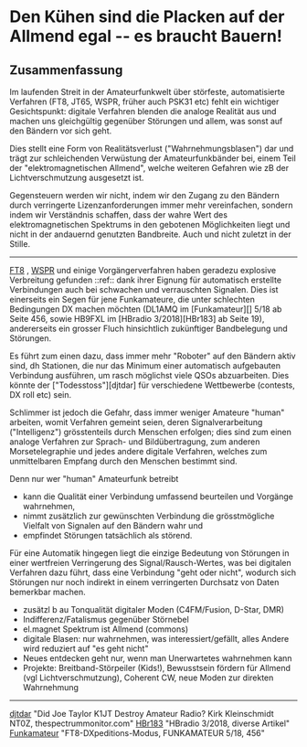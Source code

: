# Den Kühen sind die Placken auf der Allmend egal -- es braucht Bauern!

## Zusammenfassung

Im laufenden Streit in der Amateurfunkwelt
über störfeste, automatisierte Verfahren (FT8, JT65, WSPR, früher auch PSK31 etc)
fehlt ein wichtiger Gesichtspunkt:
digitale Verfahren blenden die analoge Realität aus und machen uns gleichgültig gegenüber Störungen
und allem, was sonst auf den Bändern vor sich geht.

Dies stellt eine Form von Realitätsverlust ("Wahrnehmungsblasen") dar und trägt zur schleichenden Verwüstung
der Amateurfunkbänder bei, einem Teil der "elektromagnetischen Allmend",
welche weiteren Gefahren wie zB der Lichtverschmutzung ausgesetzt ist.

Gegensteuern werden wir nicht, indem wir den Zugang zu den Bändern
durch verringerte Lizenzanforderungen immer mehr vereinfachen,
sondern indem wir Verständnis schaffen, dass der wahre Wert des
elektromagnetischen Spektrums in den gebotenen Möglichkeiten liegt
und nicht in der andauernd genutzten Bandbreite.
Auch und nicht zuletzt in der Stille.

---

[FT8][] , [WSPR][] und einige Vorgängerverfahren haben geradezu explosive Verbreitung gefunden ::ref::
dank ihrer Eignung für automatisch erstellte Verbindungen auch bei schwachen und verrauschten Signalen.
Dies ist einerseits ein Segen für jene Funkamateure, die unter schlechten Bedingungen DX machen möchten
(DL1AMQ im [Funkamateur][] 5/18 ab Seite 456, sowie HB9FXL im [HBradio 3/2018][HBr183] ab Seite 19),
andererseits ein grosser Fluch hinsichtlich zukünftiger Bandbelegung und Störungen.

Es führt zum einen dazu, dass immer mehr "Roboter" auf den Bändern aktiv sind, dh Stationen,
die nur das Minimum einer automatisch aufgebauten Verbindung ausführen,
um rasch möglichst viele QSOs abzuarbeiten.
Dies könnte der ["Todesstoss"][djtdar] für verschiedene Wettbewerbe (contests, DX roll etc) sein.

Schlimmer ist jedoch die Gefahr, dass immer weniger Amateure "human" arbeiten, womit Verfahren
gemeint seien, deren Signalverarbeitung ("Intelligenz") grösstenteils durch Menschen erfolgen;
dies sind zum einen analoge Verfahren zur Sprach- und Bildübertragung, zum anderen
Morsetelegraphie und jedes andere digitale Verfahren, welches zum unmittelbaren Empfang
durch den Menschen bestimmt sind.

Denn nur wer "human" Amateurfunk betreibt

* kann die Qualität einer Verbindung umfassend beurteilen und Vorgänge wahrnehmen,
* nimmt zusätzlich zur gewünschten Verbindung die grösstmögliche Vielfalt von Signalen auf den Bändern wahr und
* empfindet Störungen tatsächlich als störend.

Für eine Automatik hingegen liegt die einzige Bedeutung von Störungen in einer wertfreien
Verringerung des Signal/Rausch-Wertes, was bei digitalen Verfahren dazu führt, dass eine Verbindung
"geht oder nicht", wodurch sich Störungen nur noch indirekt in einem verringerten Durchsatz von
Daten bemerkbar machen.


- zusätzl b au Tonqualität digitaler Moden (C4FM/Fusion, D-Star, DMR)
- Indifferenz/Fatalismus gegenüber Störnebel
- el.magnet Spektrum ist Allmend (commons)
- digitale Blasen: nur wahrnehmen, was interessiert/gefällt, alles Andere wird reduziert auf "es geht nicht"
- Neues entdecken geht nur, wenn man Unerwartetes wahrnehmen kann
- Projekte: Breitband-Störpeiler (Kids!), Bewusstsein fördern für Allmend (vgl Lichtverschmutzung), Coherent CW, neue Moden zur direkten Wahrnehmung

---

[FT8]: ft8.example.com "FT8"
[WSPR]: wspr.example.com "WSPR"
[djtdar]( http://ei5di.com/jt.html ) "Did Joe Taylor K1JT Destroy Amateur Radio? Kirk Kleinschmidt NT0Z, thespectrummonitor.com"
[HBr183]( https://www.uska.ch/wp-content/uploads/2018/06/HBradio_18-03-873702.pdf ) "HBradio 3/2018, diverse Artikel"
[Funkamateur]( http://www.funkamateur.de ) "FT8-DXpeditions-Modus, FUNKAMATEUR 5/18, 456"
